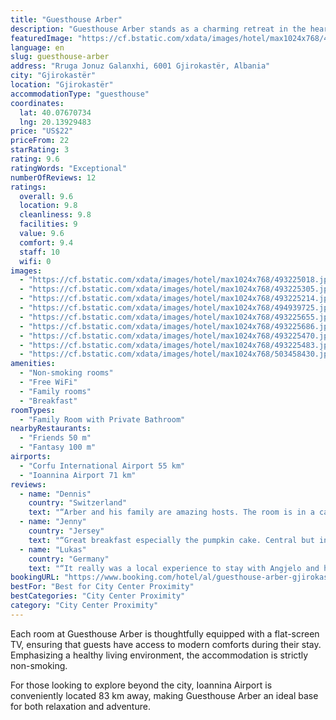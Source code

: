 ```yaml
---
title: "Guesthouse Arber"
description: "Guesthouse Arber stands as a charming retreat in the heart of Gjirokastër, offering travelers a serene escape with its air-conditioned accommodations and complimentary WiFi."
featuredImage: "https://cf.bstatic.com/xdata/images/hotel/max1024x768/493225018.jpg?k=bb2fe3ae6b65aaee29a118d080cf0afe58139142970583dfbc2b4b38803c0ca6&o=&hp=1"
language: en
slug: guesthouse-arber
address: "Rruga Jonuz Galanxhi, 6001 Gjirokastër, Albania"
city: "Gjirokastër"
location: "Gjirokastër"
accommodationType: "guesthouse"
coordinates:
  lat: 40.07670734
  lng: 20.13929483
price: "US$22"
priceFrom: 22
starRating: 3
rating: 9.6
ratingWords: "Exceptional"
numberOfReviews: 12
ratings:
  overall: 9.6
  location: 9.8
  cleanliness: 9.8
  facilities: 9
  value: 9.6
  comfort: 9.4
  staff: 10
  wifi: 0
images:
  - "https://cf.bstatic.com/xdata/images/hotel/max1024x768/493225018.jpg?k=bb2fe3ae6b65aaee29a118d080cf0afe58139142970583dfbc2b4b38803c0ca6&o=&hp=1"
  - "https://cf.bstatic.com/xdata/images/hotel/max1024x768/493225305.jpg?k=ad97a7e99a936ce522080872c00d4aa2aeccad73d6a522a16c8a4cf3acf50231&o=&hp=1"
  - "https://cf.bstatic.com/xdata/images/hotel/max1024x768/493225214.jpg?k=27a484101e4cb39b269b13e68a372da5369e522f178e4175f11b467688308d7e&o=&hp=1"
  - "https://cf.bstatic.com/xdata/images/hotel/max1024x768/494939725.jpg?k=95b77c4d5e703eb472196ba9b40ffb5735b768d5e1e188398212d9f2d313d015&o=&hp=1"
  - "https://cf.bstatic.com/xdata/images/hotel/max1024x768/493225655.jpg?k=a6569161c2c7200ffcd81d49c5bee0e40fe9a2b1c4fe56f7ae570b9c9650fc1f&o=&hp=1"
  - "https://cf.bstatic.com/xdata/images/hotel/max1024x768/493225686.jpg?k=20c05a191be24ffe66aa6c96c96ddd911d779710c95089d897d8d75319eeb38d&o=&hp=1"
  - "https://cf.bstatic.com/xdata/images/hotel/max1024x768/493225470.jpg?k=55caac28ba4099d1413cf98fdfcd941c774a35a71ec2b9d8f6569b71801fa5f4&o=&hp=1"
  - "https://cf.bstatic.com/xdata/images/hotel/max1024x768/493225483.jpg?k=dccf44f64ded49b654c7b20489bc418c94e882bee15b566be7a5823d98ff8d09&o=&hp=1"
  - "https://cf.bstatic.com/xdata/images/hotel/max1024x768/503458430.jpg?k=863ce002cbbfcf271b3e89a7502729955e346b7c7c40064ecfaf45df80d26af8&o=&hp=1"
amenities:
  - "Non-smoking rooms"
  - "Free WiFi"
  - "Family rooms"
  - "Breakfast"
roomTypes:
  - "Family Room with Private Bathroom"
nearbyRestaurants:
  - "Friends 50 m"
  - "Fantasy 100 m"
airports:
  - "Corfu International Airport 55 km"
  - "Ioannina Airport 71 km"
reviews:
  - name: "Dennis"
    country: "Switzerland"
    text: "“Arber and his family are amazing hosts. The room is in a car free zone just next to the Old Bazar. Arber’s mother prepared delicious breakfast for us once with a delicious pumpkin pie and the other day with chocolate waffles. To stay at this...”"
  - name: "Jenny"
    country: "Jersey"
    text: "“Great breakfast especially the pumpkin cake. Central but in a very quiet location. We felt very welcome by all the family.”"
  - name: "Lukas"
    country: "Germany"
    text: "“It really was a local experience to stay with Angjelo and his family. They had just opened their guestroom when we stayed there - they prepared delicious, traditional food and were happy to share tips for the city. Perfect accommodation!”"
bookingURL: "https://www.booking.com/hotel/al/guesthouse-arber-gjirokaster.en-gb.html?aid=8035640"
bestFor: "Best for City Center Proximity"
bestCategories: "City Center Proximity"
category: "City Center Proximity"
---
```


Each room at Guesthouse Arber is thoughtfully equipped with a flat-screen TV, ensuring that guests have access to modern comforts during their stay. Emphasizing a healthy living environment, the accommodation is strictly non-smoking.

For those looking to explore beyond the city, Ioannina Airport is conveniently located 83 km away, making Guesthouse Arber an ideal base for both relaxation and adventure.